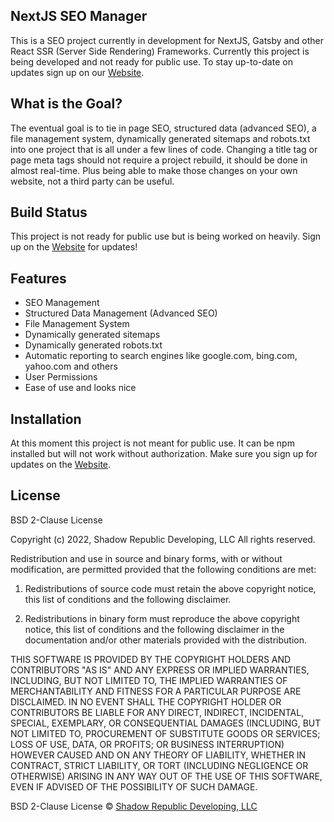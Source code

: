 ## NextJS SEO Manager

This is a SEO project currently in development for NextJS, Gatsby and other React SSR (Server Side Rendering) Frameworks. Currently this project is being developed and not ready for public use. To stay up-to-date on updates sign up on our [Website](https://www.seomanager.dev).

## What is the Goal?

The eventual goal is to tie in page SEO, structured data (advanced SEO), a file management system, dynamically generated sitemaps and robots.txt into one project that is all under a few lines of code. Changing a title tag or page meta tags should not require a project rebuild, it should be done in almost real-time. Plus being able to make those changes on your own website, not a third party can be useful.

## Build Status

This project is not ready for public use but is being worked on heavily. Sign up on the [Website](https://www.seomanager.dev) for updates!

## Features

- SEO Management
- Structured Data Management (Advanced SEO)
- File Management System
- Dynamically generated sitemaps
- Dynamically generated robots.txt
- Automatic reporting to search engines like google.com, bing.com, yahoo.com and others
- User Permissions
- Ease of use and looks nice

## Installation

At this moment this project is not meant for public use. It can be npm installed but will not work without authorization. Make sure you sign up for updates on the [Website](https://www.seomanager.dev).

## License

BSD 2-Clause License

Copyright (c) 2022, Shadow Republic Developing, LLC
All rights reserved.

Redistribution and use in source and binary forms, with or without
modification, are permitted provided that the following conditions are met:

1. Redistributions of source code must retain the above copyright notice, this
   list of conditions and the following disclaimer.

2. Redistributions in binary form must reproduce the above copyright notice,
   this list of conditions and the following disclaimer in the documentation
   and/or other materials provided with the distribution.

THIS SOFTWARE IS PROVIDED BY THE COPYRIGHT HOLDERS AND CONTRIBUTORS "AS IS"
AND ANY EXPRESS OR IMPLIED WARRANTIES, INCLUDING, BUT NOT LIMITED TO, THE
IMPLIED WARRANTIES OF MERCHANTABILITY AND FITNESS FOR A PARTICULAR PURPOSE ARE
DISCLAIMED. IN NO EVENT SHALL THE COPYRIGHT HOLDER OR CONTRIBUTORS BE LIABLE
FOR ANY DIRECT, INDIRECT, INCIDENTAL, SPECIAL, EXEMPLARY, OR CONSEQUENTIAL
DAMAGES (INCLUDING, BUT NOT LIMITED TO, PROCUREMENT OF SUBSTITUTE GOODS OR
SERVICES; LOSS OF USE, DATA, OR PROFITS; OR BUSINESS INTERRUPTION) HOWEVER
CAUSED AND ON ANY THEORY OF LIABILITY, WHETHER IN CONTRACT, STRICT LIABILITY,
OR TORT (INCLUDING NEGLIGENCE OR OTHERWISE) ARISING IN ANY WAY OUT OF THE USE
OF THIS SOFTWARE, EVEN IF ADVISED OF THE POSSIBILITY OF SUCH DAMAGE.

BSD 2-Clause License © [Shadow Republic Developing, LLC]()
